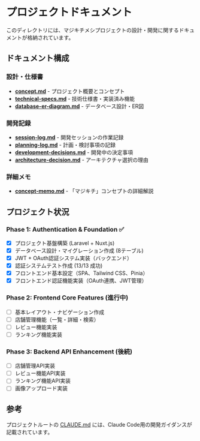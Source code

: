 # プロジェクトドキュメント

このディレクトリには、マジキチメシプロジェクトの設計・開発に関するドキュメントが格納されています。

## ドキュメント構成

### 設計・仕様書
- **[concept.md](./concept.md)** - プロジェクト概要とコンセプト
- **[technical-specs.md](./technical-specs.md)** - 技術仕様書・実装済み機能
- **[database-er-diagram.md](./database-er-diagram.md)** - データベース設計・ER図

### 開発記録
- **[session-log.md](./session-log.md)** - 開発セッションの作業記録
- **[planning-log.md](./planning-log.md)** - 計画・検討事項の記録
- **[development-decisions.md](./development-decisions.md)** - 開発中の決定事項
- **[architecture-decision.md](./architecture-decision.md)** - アーキテクチャ選択の理由

### 詳細メモ
- **[concept-memo.md](./concept-memo.md)** - 「マジキチ」コンセプトの詳細解説

## プロジェクト状況

### Phase 1: Authentication & Foundation ✅
- [x] プロジェクト基盤構築 (Laravel + Nuxt.js)
- [x] データベース設計・マイグレーション作成 (8テーブル)
- [x] JWT + OAuth認証システム実装（バックエンド）
- [x] 認証システムテスト作成 (13/13 成功)
- [x] フロントエンド基本設定（SPA、Tailwind CSS、Pinia）
- [x] フロントエンド認証機能実装（OAuth連携、JWT管理）

### Phase 2: Frontend Core Features (進行中)
- [ ] 基本レイアウト・ナビゲーション作成
- [ ] 店舗管理機能（一覧・詳細・検索）
- [ ] レビュー機能実装
- [ ] ランキング機能実装

### Phase 3: Backend API Enhancement (後続)
- [ ] 店舗管理API実装
- [ ] レビュー機能API実装  
- [ ] ランキング機能API実装
- [ ] 画像アップロード実装

## 参考

プロジェクトルートの [CLAUDE.md](../CLAUDE.md) には、Claude Code用の開発ガイダンスが記載されています。